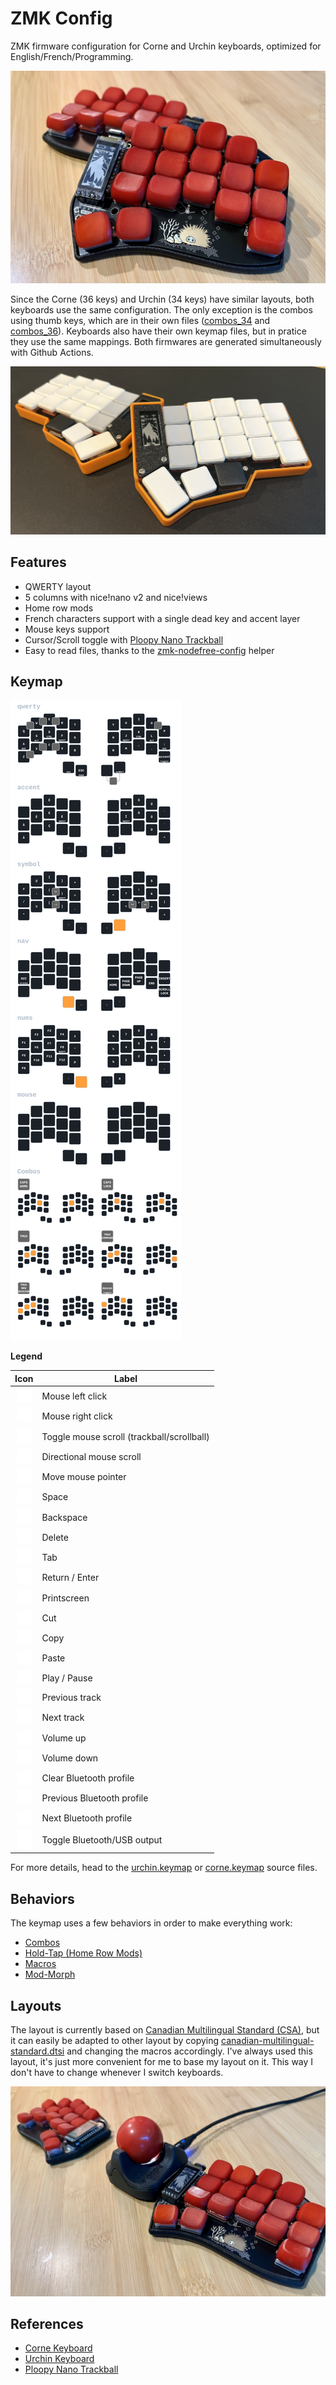 # ZMK Config


ZMK firmware configuration for Corne and Urchin keyboards, optimized for
English/French/Programming.

![My Urchin 34 keys keyboard](images/urchin.jpg)

Since the Corne (36 keys) and Urchin (34 keys) have similar layouts, both
keyboards use the same configuration. The only exception is the combos using
thumb keys, which are in their own files ([combos_34](behaviors/combos_34.dtsi)
and [combos_36](behaviors/combos_36.dtsi)). Keyboards also have their own keymap
files, but in pratice they use the same mappings. Both firmwares are generated
simultaneously with Github Actions.

![My Corne 36 keys keyboard](images/corne36.jpg)

## Features

- QWERTY layout
- 5 columns with nice!nano v2 and nice!views
- Home row mods
- French characters support with a single dead key and accent layer
- Mouse keys support
- Cursor/Scroll toggle with
  [Ploopy Nano Trackball](https://github.com/ploopyco/nano-trackball)
- Easy to read files, thanks to the
  [zmk-nodefree-config](https://github.com/urob/zmk-nodefree-config) helper

## Keymap

![Keymap drawing of all layers and combos](images/keymaps/urchin_keymap.svg)

**Legend**

| Icon                    | Label                       |
|:-----------------------:|-----------------------------|
| <img width="24px" background="black" padding="10px" alt="Mouse Left Click" src="images/icons/click_left.svg" />        | Mouse left click            |
| <img width="24px" background="black" padding="10px" alt="Mouse Right Click" src="images/icons/click_right.svg" />       | Mouse right click           |
| <img width="24px" background="black" padding="10px" alt="Mouse Scroll Toggle" src="images/icons/scroll.svg" />     | Toggle mouse scroll (trackball/scrollball) |
| <img width="24px" background="black" padding="10px" alt="Mouse Scroll" src="images/icons/scroll_right.svg" />            | Directional mouse scroll    |
| <img width="24px" background="black" padding="10px" alt="Mouse Cursor Move" src="images/icons/cursor_right.svg" />       | Move mouse pointer          |
| <img width="24px" background="black" padding="10px" alt="Space" src="images/icons/space.svg" />                   | Space                       |
| <img width="24px" background="black" padding="10px" alt="Backspace" src="images/icons/backspace.svg" />               | Backspace                   |
| <img width="24px" background="black" padding="10px" alt="Delete" src="images/icons/delete.svg" />                  | Delete                      |
| <img width="24px" background="black" padding="10px" alt="Tab" src="images/icons/tab.svg" />                     | Tab                         |
| <img width="24px" background="black" padding="10px" alt="Enter" src="images/icons/return.svg" />                   | Return / Enter              |
| <img width="24px" background="black" padding="10px" alt="Printscreen" src="images/icons/printscreen.svg" />             | Printscreen                 |
| <img width="24px" background="black" padding="10px" alt="Cut" src="images/icons/cut.svg" />                     | Cut                         |
| <img width="24px" background="black" padding="10px" alt="Copy" src="images/icons/copy.svg" />                    | Copy                        |
| <img width="24px" background="black" padding="10px" alt="Paste" src="images/icons/paste.svg" />                   | Paste                       |
| <img width="24px" background="black" padding="10px" alt="Media Play/Pause" src="images/icons/play_pause.svg" />        | Play / Pause                |
| <img width="24px" background="black" padding="10px" alt="Media Previous Track" src="images/icons/media_prev.svg" />    | Previous track              |
| <img width="24px" background="black" padding="10px" alt="Media Next Track" src="images/icons/media_next.svg" />        | Next track                  |
| <img width="24px" background="black" padding="10px" alt="Media Volume Up" src="images/icons/vol_up.svg" />         | Volume up                   |
| <img width="24px" background="black" padding="10px" alt="Media Volume Down" src="images/icons/vol_down.svg" />       | Volume down                 |
| <img width="24px" background="black" padding="10px" alt="Bluetooth Clear" src="images/icons/bt_clear.svg" />         | Clear Bluetooth profile     |
| <img width="24px" background="black" padding="10px" alt="Bluetooth Previous" src="images/icons/bt_prev.svg" />      | Previous Bluetooth profile  |
| <img width="24px" background="black" padding="10px" alt="Bluetooth Next" src="images/icons/bt_next.svg" />          | Next Bluetooth profile      |
| <img width="24px" background="black" padding="10px" alt="Bluetooth Output Toggle" src="images/icons/out_tog.svg" /> | Toggle Bluetooth/USB output |

For more details, head to the [urchin.keymap](config/urchin.keymap) or
[corne.keymap](config/corne.keymap) source files.

## Behaviors

The keymap uses a few behaviors in order to make everything work:

- [Combos](behaviors/combos.dtsi)
- [Hold-Tap (Home Row Mods)](behaviors/hold-tap.dtsi)
- [Macros](behaviors/macros.dtsi)
- [Mod-Morph](behaviors/mod-morph.dtsi)

## Layouts

The layout is currently based on
[Canadian Multilingual Standard (CSA)](https://commons.wikimedia.org/wiki/File:KB_Canadian_Multilingual_Standard.svg),
but it can easily be adapted to other layout by copying
[canadian-multilingual-standard.dtsi](layouts/canadian-multilingual-standard.dtsi)
and changing the macros accordingly. I've always used this layout, it's just
more convenient for me to base my layout on it. This way I don't have to change
whenever I switch keyboards.

![Urchin with Nano Trackball](images/urchin-with-nano.jpg)

## References

- [Corne Keyboard](https://github.com/foostan/crkbd)
- [Urchin Keyboard](https://github.com/duckyb/urchin)
- [Ploopy Nano Trackball](https://github.com/ploopyco/nano-trackball)

